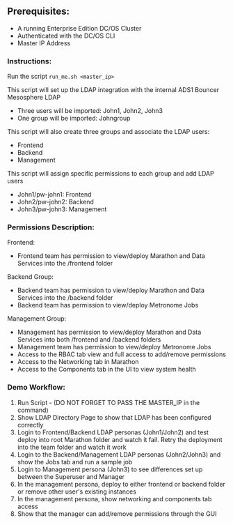 ## Prerequisites:
- A running Enterprise Edition DC/OS Cluster
- Authenticated with the DC/OS CLI
- Master IP Address


### Instructions:
Run the script ```run_me.sh <master_ip>```

This script will set up the LDAP integration with the internal ADS1 Bouncer Mesosphere LDAP
- Three users will be imported: John1, John2, John3
- One group will be imported: Johngroup

This script will also create three groups and associate the LDAP users: 
- Frontend 
- Backend
- Management

This script will assign specific permissions to each group and add LDAP users
- John1/pw-john1: Frontend
- John2/pw-john2: Backend
- John3/pw-john3: Management

 ### Permissions Description:
Frontend:
- Frontend team has permission to view/deploy Marathon and Data Services into the /frontend folder

Backend Group:
- Backend team has permission to view/deploy Marathon and Data Services into the /backend folder
- Backend team has permission to view/deploy Metronome Jobs

Management Group:
- Management has permission to view/deploy Marathon and Data Services into both /frontend and /backend folders
- Management team has permission to view/deploy Metronome Jobs
 - Access to the RBAC tab view and full access to add/remove permissions
 - Access to the Networking tab in Marathon
 - Access to the Components tab in the UI to view system health


### Demo Workflow:
1. Run Script - (DO NOT FORGET TO PASS THE MASTER_IP in the command)
2. Show LDAP Directory Page to show that LDAP has been configured correctly
3. Login to Frontend/Backend LDAP personas (John1/John2) and test deploy into root Marathon folder and watch it fail. Retry the deployment into the team folder and watch it work
4. Login to the Backend/Management LDAP personas (John2/John3) and show the Jobs tab and run a sample job
5. Login to Management persona (John3) to see differences set up between the Superuser and Manager
6. In the management persona, deploy to either frontend or backend folder or remove other user's existing instances
7. In the management persona, show networking and components tab access
8. Show that the manager can add/remove permissions through the GUI




